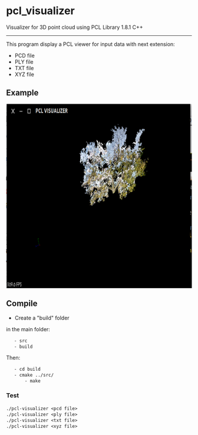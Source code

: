 # pcl_visualizer
Visualizer for 3D point cloud using PCL Library 1.8.1 C++

----------------------

This program display a PCL viewer for input data with next extension:

* PCD file
* PLY file
* TXT file
* XYZ file

## Example

<img src="./example/example.png" align="center" height="500" width="640"><br>

## Compile
* Create a "build" folder

in the main folder:

	   - src 
	   - build
Then:

	   - cd build  
	   - cmake ../src/
           - make
       
        	 
### Test

	./pcl-visualizer <pcd file> 
  	./pcl-visualizer <ply file> 
  	./pcl-visualizer <txt file> 
  	./pcl-visualizer <xyz file> 
  


